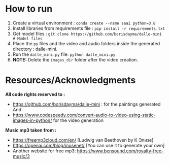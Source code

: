 # How to run

1. Create a virtual environment : `conda create --name saai python=3.8`
2. Install libraries from requirements file : `pip install -r requirements.txt`
3. Get model files : `git clone https://github.com/borisdayma/dalle-mini  # Model files`
4. Place the `py` files and the video and audio folders inside the generated directory : dalle-mini.
5. Run the `dalle_mini.py` file: `python dalle_mini.py`
6. **NOTE:** Delete the `images_dir` folder after the video creation.

# Resources/Acknowledgments

**All code rights reserved to :**
- https://github.com/borisdayma/dalle-mini : for the paintings generated
And
- https://www.codespeedy.com/convert-audio-to-video-using-static-images-in-python/ for the video generation

**Music mp3 taken from :**
- https://freemp3cloud.com/en/ [Ludwig van Beethoven by К Элизе]
- https://openai.com/blog/musenet/ [You can use it to generate your own]
- Another website for free mp3: https://www.bensound.com/royalty-free-music/3
